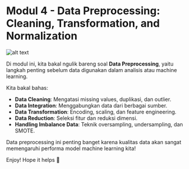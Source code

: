 # Modul 4 - Data Preprocessing: Cleaning, Transformation, and Normalization

![alt text](asset/285d68dd-charts-1024x581.jpg)

Di modul ini, kita bakal ngulik bareng soal **Data Preprocessing**, yaitu langkah penting sebelum data digunakan dalam analisis atau machine learning.

Kita bakal bahas:
- **Data Cleaning**: Mengatasi missing values, duplikasi, dan outlier.
- **Data Integration**: Menggabungkan data dari berbagai sumber.
- **Data Transformation**: Encoding, scaling, dan feature engineering.
- **Data Reduction**: Seleksi fitur dan reduksi dimensi.
- **Handling Imbalance Data**: Teknik oversampling, undersampling, dan SMOTE.

Data preprocessing ini penting banget karena kualitas data akan sangat memengaruhi performa model machine learning kita!

Enjoy! Hope it helps 🚀